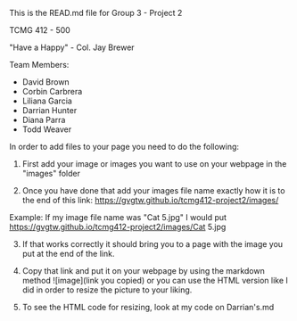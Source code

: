 This is the READ.md file for Group 3 - Project 2

TCMG 412 - 500

"Have a Happy"
          - Col. Jay Brewer


Team Members:
 * David Brown
 * Corbin Carbrera
 * Liliana Garcia
 * Darrian Hunter
 * Diana Parra
 * Todd Weaver
 
 In order to add files to your page you need to do the following:
 1. First add your image or images you want to use on your webpage in the "images" folder
 
 2. Once you have done that add your images file name exactly how it is to the end of this link: https://gvgtw.github.io/tcmg412-project2/images/
 
 Example: If my image file name was "Cat 5.jpg" I would put https://gvgtw.github.io/tcmg412-project2/images/Cat 5.jpg
 
 3. If that works correctly it should bring you to a page with the image you put at the end of the link.
 
 4. Copy that link and put it on your webpage by using the markdown method ![image](link you copied)
    or you can use the HTML version like I did in order to resize the picture to your liking.
    
 5. To see the HTML code for resizing, look at my code on Darrian's.md

